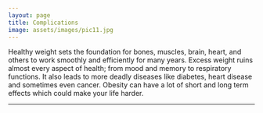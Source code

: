 ```yaml
---
layout: page
title: Complications
image: assets/images/pic11.jpg
---
```


<p>Healthy weight sets the foundation for bones, muscles, brain, heart, and others to work smoothly and efficiently for many years. Excess weight ruins almost every aspect of health; from mood and memory to respiratory functions. It also leads to more deadly diseases like diabetes, heart disease and sometimes even cancer. Obesity can have a lot of short and long term effects which could make your life harder. </p>

<hr class="major" />

